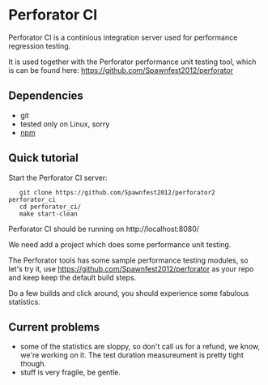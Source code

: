Perforator CI
=============

Perforator CI is a continious integration server used for performance
regression testing.

It is used together with the Perforator performance unit testing tool,
which is can be found here: https://github.com/Spawnfest2012/perforator

Dependencies
----

* git
* tested only on Linux, sorry
* [npm](http://npmjs.org)

Quick tutorial
-----

Start the Perforator CI server:

```
   git clone https://github.com/Spawnfest2012/perforator2 perforator_ci
   cd perforator_ci/
   make start-clean
```

Perforator CI should be running on http://localhost:8080/

We need add a project which does some performance unit testing.

The Perforator tools has some sample performance testing modules, so let's try
it, use https://github.com/Spawnfest2012/perforator as your repo and keep keep
the default build steps.

Do a few builds and click around, you should experience some fabulous
statistics.

Current problems
-----

* some of the statistics are sloppy, so don't call us for a refund, we know,
  we're working on it. The test duration measureument is pretty tight though.
* stuff is very fragile, be gentle.
